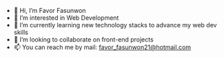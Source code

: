 - 👋 Hi, I’m Favor Fasunwon
- 👀 I’m interested in Web Development
- 🌱 I’m currently learning new technology stacks to advance my web dev skills
- 💞️ I’m looking to collaborate on front-end projects
- 📫 You can reach me by mail: favor_fasunwon21@hotmail.com

<!---
fasunwon/fasunwon is a ✨ special ✨ repository because its `README.md` (this file) appears on your GitHub profile.
You can click the Preview link to take a look at your changes.
--->
